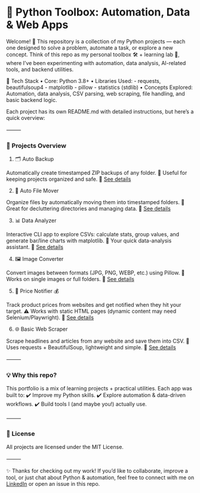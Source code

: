 # 🧰 Python Toolbox: Automation, Data & Web Apps

Welcome! 👋 This repository is a collection of my Python projects — each one designed to solve a problem, automate a task, or explore a new concept.
Think of this repo as my personal toolbox 🛠️ + learning lab 🧪, where I’ve been experimenting with automation, data analysis, AI-related tools, and backend utilities.

🚀 Tech Stack
	•	Core: Python 3.8+
	•	Libraries Used:
	    - requests, beautifulsoup4
	    - matplotlib
	    - pillow
	    - statistics (stdlib)
	•	Concepts Explored: Automation, data analysis, CSV parsing, web scraping, file handling, and basic backend logic.

 Each project has its own README.md with detailed instructions, but here’s a quick overview:

⸻

### 📂 Projects Overview

1. 🗂️ Auto Backup

Automatically create timestamped ZIP backups of any folder.
🔹 Useful for keeping projects organized and safe.
📌 [See details](https://github.com/AitorPereira/Automation/tree/main/Auto_Backup)


2. 📂 Auto File Mover

Organize files by automatically moving them into timestamped folders.
🔹 Great for decluttering directories and managing data.
📌 [See details](https://github.com/AitorPereira/Automation/tree/main/Auto_File_Mover)


3. 📊 Data Analyzer

Interactive CLI app to explore CSVs: calculate stats, group values, and generate bar/line charts with matplotlib.
🔹 Your quick data-analysis assistant.
📌 [See details](https://github.com/AitorPereira/Automation/tree/main/Data_Analyzer)


4. 🖼️ Image Converter

Convert images between formats (JPG, PNG, WEBP, etc.) using Pillow.
🔹 Works on single images or full folders.
📌 [See details](https://github.com/AitorPereira/Automation/tree/main/Image_Converter)


5. 🚨 Price Notifier 💰

Track product prices from websites and get notified when they hit your target.
⚠️ Works with static HTML pages (dynamic content may need Selenium/Playwright).
📌 [See details](https://github.com/AitorPereira/Automation/tree/main/Price_Notifier)


6. 🌐 Basic Web Scraper

Scrape headlines and articles from any website and save them into CSV.
🔹 Uses requests + BeautifulSoup, lightweight and simple.
📌 [See details](https://github.com/AitorPereira/Automation/blob/main/Web_Scraper/README.md)

⸻

### 💡 Why this repo?

This portfolio is a mix of learning projects + practical utilities. Each app was built to:
✔️ Improve my Python skills.
✔️ Explore automation & data-driven workflows.
✔️ Build tools I (and maybe you!) actually use.

⸻

### 📜 License

All projects are licensed under the MIT License.

⸻

✨ Thanks for checking out my work! If you’d like to collaborate, improve a tool, or just chat about Python & automation, feel free to connect with me on [LinkedIn](https://www.linkedin.com/in/aitor-pereira-romero/) or open an issue in this repo.
